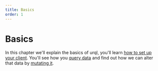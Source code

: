 ```yaml
---
title: Basics
order: 1
---
```


# Basics

In this chapter we'll explain the basics of urql, you'll learn
[how to set up your client](./setting-up-the-client.md). You'll
see how you [query data](./querying-data.md) and find out how we
can alter that data by [mutating it](./mutating-data.md).

